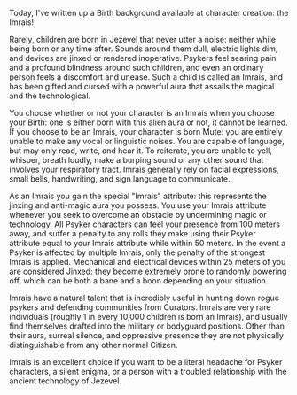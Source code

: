 Today, I've written up a Birth background available at character creation: the Imrais!

Rarely, children are born in Jezevel that never utter a noise: neither while being born or any time after. Sounds around them dull, electric lights dim, and devices are jinxed or rendered inoperative. Psykers feel searing pain and a profound blindness around such children, and even an ordinary person feels a discomfort and unease. Such a child is called an Imrais, and has been gifted and cursed with a powerful aura that assails the magical and the technological.

You choose whether or not your character is an Imrais when you choose your Birth: one is either born with this alien aura or not, it cannot be learned. If you choose to be an Imrais, your character is born Mute: you are entirely unable to make any vocal or linguistic noises. You are capable of language, but may only read, write, and hear it. To reiterate, you are unable to yell, whisper, breath loudly, make a burping sound or any other sound that involves your respiratory tract. Imrais generally rely on facial expressions, small bells, handwriting, and sign language to communicate.

As an Imrais you gain the special "Imrais" attribute: this represents the jinxing and anti-magic aura you possess. You use your Imrais attribute whenever you seek to overcome an obstacle by undermining magic or technology. All Psyker characters can feel your presence from 100 meters away, and suffer a penalty to any rolls they make using their Psyker attribute equal to your Imrais attribute while within 50 meters. In the event a Psyker is affected by multiple Imrais, only the penalty of the strongest Imrais is applied. Mechanical and electrical devices within 25 meters of you are considered Jinxed: they become extremely prone to randomly powering off, which can be both a bane and a boon depending on your situation.

Imrais have a natural talent that is incredibly useful in hunting down rogue psykers and defending communities from Curators. Imrais are very rare individuals (roughly 1 in every 10,000 children is born an Imrais), and usually find themselves drafted into the military or bodyguard positions. Other than their aura, surreal silence, and oppressive presence they are not physically distinguishable from any other normal Citizen.

Imrais is an excellent choice if you want to be a literal headache for Psyker characters, a silent enigma, or a person with a troubled relationship with the ancient technology of Jezevel.

